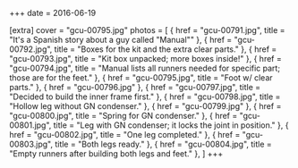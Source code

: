 +++
date = 2016-06-19

[extra]
cover = "gcu-00795.jpg"
photos = [
{ href = "gcu-00791.jpg", title = "It's a Spanish story about a guy called \"Manual\"" },
{ href = "gcu-00792.jpg", title = "Boxes for the kit and the extra clear parts." },
{ href = "gcu-00793.jpg", title = "Kit box unpacked; more boxes inside!" },
{ href = "gcu-00794.jpg", title = "Manual lists all runners needed for specific part; those are for the feet." },
{ href = "gcu-00795.jpg", title = "Foot w/ clear parts." },
{ href = "gcu-00796.jpg" },
{ href = "gcu-00797.jpg", title = "Decided to build the inner frame first." },
{ href = "gcu-00798.jpg", title = "Hollow leg without GN condenser." },
{ href = "gcu-00799.jpg" },
{ href = "gcu-00800.jpg", title = "Spring for GN condenser." },
{ href = "gcu-00801.jpg", title = "Leg with GN condenser; it locks the joint in position." },
{ href = "gcu-00802.jpg", title = "One leg completed." },
{ href = "gcu-00803.jpg", title = "Both legs ready." },
{ href = "gcu-00804.jpg", title = "Empty runners after building both legs and feet." },
]
+++
